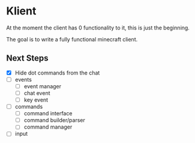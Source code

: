 # Klient

At the moment the client has 0 functionality to it, this is just the beginning.

The goal is to write a fully functional minecraft client.

## Next Steps
- [x] Hide dot commands from the chat
- [ ] events
  - [ ] event manager
  - [ ] chat event
  - [ ] key event
- [ ] commands
  - [ ] command interface
  - [ ] command builder/parser
  - [ ] command manager
- [ ] input
